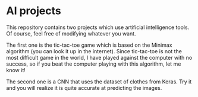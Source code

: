 # AI projects

This repository contains two projects which use artificial intelligence tools. Of course, feel free of modifying whatever you want.

The first one is the tic-tac-toe game which is based on the Minimax algorithm (you can look it up in the internet). Since tic-tac-toe is not the most difficult game in the world, I have played against the computer with no success, so if you beat the computer playing with this algorithm, let me know it!

The second one is a CNN that uses the dataset of clothes from Keras. Try it and you will realize it is quite accurate at predicting the images.
